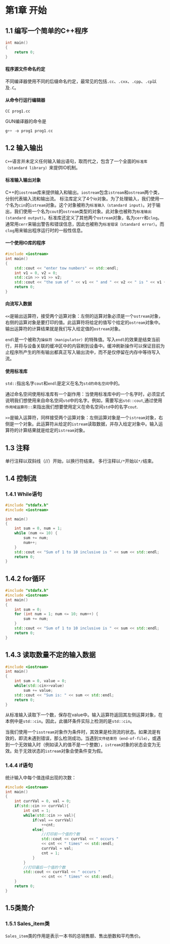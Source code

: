 # 第1章 开始

## 1.1 编写一个简单的C++程序

```cpp
int main()
{
    return 0;
}
```

#### 程序源文件命名约定

不同编译器使用不同的后缀命名约定，最常见的包括`.cc`、`.cxx`、`.cpp`、`.cp`以及`.C`。

#### 从命令行运行编辑器

```text
CC prog1.cc
```

GUN编译器的命令是

```cpp
g++ -o prog1 prog1.cc
```

## 1.2 输入输出

`C++`语言并未定义任何输入输出语句，取而代之，包含了一个全面的`标准库（standard library）`来提供IO机制。

#### 标准输入输出对象

C++的`iostream`库来提供输入和输出。`iostream`包含`istream`和`ostream`两个类，分别代表输入流和输出流。 标注库定义了4个io对象。为了处理输入，我们使用一个名为`cin`的`istream`对象。这个对象被称为`标准输入（standard input)`。对于输出，我们使用一个名为`cout`的`ostream`类型的对象。此对象也被称为`标准输出(standard output)`。标准库还定义了其他两个`ostream`对象，名为`cerr`和`clog`。通常用`cerr`来输出警告和错误信息，因此也被称为`标准错误（standard error）`。而`clog`用来输出程序运行时的一般性信息。

#### 一个使用IO库的程序

```cpp
#include <iostream>
int main()
{    
    std::cout << "enter tow numbers" << std::endl;
    int v1 = 0, v2 = 0;
    std::cin >> v1 >> v2;
    std::cout << "the sum of " << v1 << " and " << v2 << " is " << v1 + v2 << std::endl;
    return 0;
}
```

#### 向流写入数据

`<<`是输出运算符，接受两个运算对象：左侧的运算对象必须是一个`ostream`对象，右侧的运算对象是要打印的值。此运算符将给定的值写个给定的`ostream`对象中。输出运算符的计算结果就是我们写入给定值的`ostream`对象。

`endl`是一个被称为`操纵符（manipulator）`的特殊值。写入`endl`的效果是结束当前行，并将与设备关联的缓冲区中的内容刷到设备中。缓冲刷新操作可以保证目前为止程序所产生的所有输出都真正写入输出流中，而不是仅停留在内存中等待写入流。

#### 使用标准库

`std::`指出名字`cout`和`endl`是定义在名为`std的命名空间`中的。

通过命名空间使用标准库有一个副作用：当使用标准库中的一个名字时，必须显式说明我们想使用来自命名空间`std`中的名字。例如，需要写出`std::cout`,通过使用`作用域运算符::`来指出我们想要使用定义在命名空间`std`中的名字`cout`.

`>>`是输入运算符，同样接受两个运算对象：左侧运算对象是一个`istream`对象，右侧是一个对象。此运算符从给定的`istream`读取数据，并存入给定对象中。输入运算符的计算结果就是给定的`istream`对象。

## 1.3 注释

单行注释以双斜线（//）开始，以换行符结束。 多行注释以`/*`开始以`*/`结束。

## 1.4 控制流

### 1.4.1 While语句

```cpp
#include "stdafx.h"
#include <iostream>

int main()
{    
    int sum = 0, num = 1;
    while (num <= 10) {
        sum += num;
        num++;
    }
    std::cout << "Sum of 1 to 10 inclusive is " << sum << std::endl;
    return 0;
}
```

## 1.4.2 for循环

```cpp
#include "stdafx.h"
#include <iostream>
int main()
{    
    int sum = 0;
    for (int num = 1; num <= 10; num++) {
        sum += num;
    }
    std::cout << "Sum of 1 to 10 inclusive is " << sum << std::endl;
    return 0;
}
```

## 1.4.3 读取数量不定的输入数据

```cpp
#include <iostream>
int main()
{
    int sum = 0, value = 0;
    while(std::cin>>value)
        sum += value;
    std::cout << "Sum is: " << sum << std::endl;
    return 0;
}
```

从标准输入读取下一个数，保存在value中。输入运算符返回其左侧运算对象，在本例中是`std::cin`。因此，此循环条件实际上检测的是`std::cin`。

当我们使用一个`isstream`对象作为条件时，其效果是检测流的状态。如果流是有效的，即流未遇到错误，那么检测成功。当遇到`文件结束符（end-of-file）`，或遇到一个无效输入时（例如读入的值不是一个整数），`istream`对象的状态会变为无效。处于无效状态的`istream`对象会使条件变为假。

### 1.4.4 if语句

统计输入中每个值连续出现的次数：

```cpp
#include <iostream>
int main()
{
    int currVal = 0, val = 0;
    if(std::cin >> currVal){
        int cnt = 1;
        while(std::cin >> val){
            if(val == currVal)
                ++cnt;
            else{
                //打印前一个值的个数
                std::cout << currVal << " occurs "
                << cnt << " times" << std::endl;
                currVal = val;
                cnt = 1;
            }
        }
        //打印最后一个值的个数
        std::cout << currVal << " occurs "
                << cnt << " times" << std::endl;
    }
    return 0;
}
```

## 1.5类简介

### 1.5.1 Sales\_item类

`Sales_item`类的作用是表示一本书的总销售额、售出册数和平均售价。


